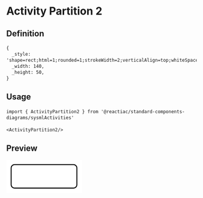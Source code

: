 # Activity Partition 2

## Definition

```
{
  _style: 'shape=rect;html=1;rounded=1;strokeWidth=2;verticalAlign=top;whiteSpace=wrap;align=center;',
  _width: 140,
  _height: 50,
}
```

## Usage

```
import { ActivityPartition2 } from '@reactiac/standard-components-diagrams/sysmlActivities'

<ActivityPartition2/>
```

## Preview

<img src="./activity-partition-2.png" width="200"/>
